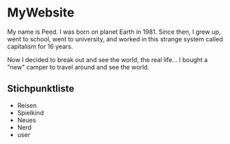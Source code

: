# MyWebsite


My name is Peed. I was born on planet Earth in 1981.
Since then, I grew up, went to school, went to university,
and worked in this strange system called capitalism for 16 years.

Now I decided to break out and see the world, the real life…
I bought a "new" camper to travel around and see the world.

## Stichpunktliste

* Reisen
* Spielkind
 * Neues
 * Nerd
 * user




